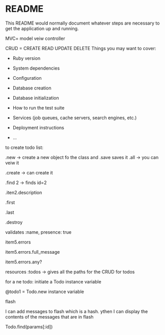 # README

This README would normally document whatever steps are necessary to get the
application up and running.

MVC= model veiw controller

CRUD = CREATE READ UPDATE DELETE
Things you may want to cover:

* Ruby version

* System dependencies

* Configuration

* Database creation

* Database initialization

* How to run the test suite

* Services (job queues, cache servers, search engines, etc.)

* Deployment instructions

* ...

to create todo list:

.new -> create a new object fo the class and .save saves it
.all -> you can veiw it

.create -> can create it

.find 2 -> finds id=2

.iten2.description

.first

.last

.destroy

 validates :name, presence: true
 
 item5.errors
 
 item5.errors.full_message
 
 item5.errors.any?
 
 resources :todos -> gives all the paths for the CRUD for todos
 
 for a ne todo:
 initiate a Todo instance variable
 
 @todo1 = Todo.new
 instance variable
 
 flash
 
 I can add messages to flash which is a hash. ythen I can display the contents of the messages 
 that are in flash
 
 Todo.find(params[:id])